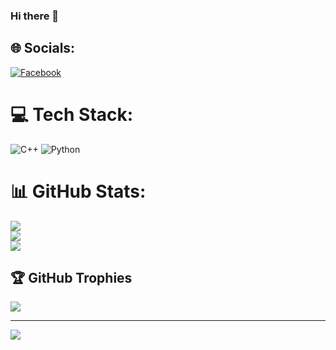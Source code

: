 ### Hi there 👋

<!--
**MyTaeyeon/MyTaeyeon** is a ✨ _special_ ✨ repository because its `README.md` (this file) appears on your GitHub profile.

Here are some ideas to get you started:

- 🔭 I’m currently working on ...
- 🌱 I’m currently learning ...
- 👯 I’m looking to collaborate on ...
- 🤔 I’m looking for help with ...
- 💬 Ask me about ...
- 📫 How to reach me: ...
- 😄 Pronouns: ...
- ⚡ Fun fact: ...
-->


## 🌐 Socials:
[![Facebook](https://img.shields.io/badge/Facebook-%231877F2.svg?logo=Facebook&logoColor=white)](https://facebook.com/https://www.facebook.com/gianghoiphees/) 

# 💻 Tech Stack:
![C++](https://img.shields.io/badge/c++-%2300599C.svg?style=for-the-badge&logo=c%2B%2B&logoColor=white) ![Python](https://img.shields.io/badge/python-3670A0?style=for-the-badge&logo=python&logoColor=ffdd54)
# 📊 GitHub Stats:
![](https://github-readme-stats.vercel.app/api?username=MyTaeyeon&theme=dark&hide_border=false&include_all_commits=false&count_private=false)<br/>
![](https://github-readme-streak-stats.herokuapp.com/?user=MyTaeyeon&theme=dark&hide_border=false)<br/>
![](https://github-readme-stats.vercel.app/api/top-langs/?username=MyTaeyeon&theme=dark&hide_border=false&include_all_commits=false&count_private=false&layout=compact)

## 🏆 GitHub Trophies
![](https://github-profile-trophy.vercel.app/?username=MyTaeyeon&theme=radical&no-frame=true&no-bg=true&margin-w=4)

---
[![](https://visitcount.itsvg.in/api?id=MyTaeyeon&icon=0&color=0)](https://visitcount.itsvg.in)

<!-- Proudly created with GPRM ( https://gprm.itsvg.in ) -->
